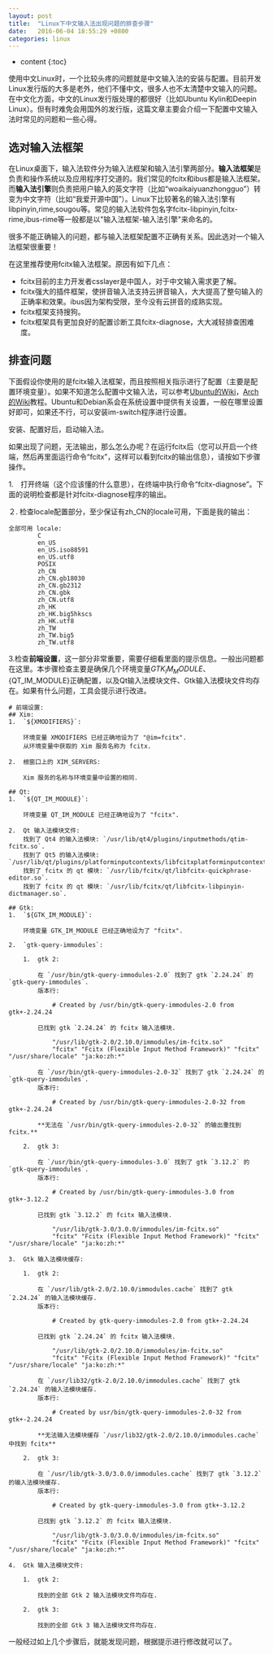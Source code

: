 ```yaml
---
layout: post
title:  "Linux下中文输入法出现问题的排查步骤"
date:   2016-06-04 18:55:29 +0800
categories: linux
---
```


* content
{:toc}

使用中文Linux时，一个比较头疼的问题就是中文输入法的安装与配置。目前开发Linux发行版的大多是老外，他们不懂中文，很多人也不太清楚中文输入的问题。在中文化方面，中文的Linux发行版处理的都很好（比如Ubuntu Kylin和Deepin Linux）。但有时难免会用国外的发行版，这篇文章主要会介绍一下配置中文输入法时常见的问题和一些心得。





## 选对输入法框架
在Linux桌面下，输入法软件分为输入法框架和输入法引擎两部分。**输入法框架**是负责和操作系统以及应用程序打交道的。我们常见的fcitx和ibus都是输入法框架。而**输入法引擎**则负责把用户输入的英文字符（比如“woaikaiyuanzhongguo”）转变为中文字符（比如“我爱开源中国”）。Linux下比较著名的输入法引擎有libpinyin,rime,sougou等。常见的输入法软件包名字fcitx-libpinyin,fcitx-rime,ibus-rime等一般都是以"输入法框架-输入法引擎"来命名的。 

很多不能正确输入的问题，都与输入法框架配置不正确有关系。因此选对一个输入法框架很重要！

在这里推荐使用fcitx输入法框架。原因有如下几点：

* fcitx目前的主力开发者csslayer是中国人，对于中文输入需求更了解。
* fcitx强大的插件框架，使拼音输入法支持云拼音输入，大大提高了整句输入的正确率和效果。ibus因为架构受限，至今没有云拼音的成熟实现。
* fcitx框架支持搜狗。
* fcitx框架具有更加良好的配置诊断工具fcitx-diagnose，大大减轻排查困难度。

## 排查问题

下面假设你使用的是fcitx输入法框架，而且按照相关指示进行了配置（主要是配置环境变量）。如果不知道怎么配置中文输入法，可以参考[Ubuntu的Wiki](http://wiki.ubuntu.org.cn/Fcitx)，[Arch的Wiki](https://wiki.archlinux.org/index.php/Fcitx_%28%E7%AE%80%E4%BD%93%E4%B8%AD%E6%96%87%29)教程。Ubuntu和Debian系会在系统设置中提供有关设置，一般在哪里设置好即可，如果还不行，可以安装im-switch程序进行设置。

安装、配置好后，启动输入法。

如果出现了问题，无法输出，那么怎么办呢？在运行fcitx后（您可以开启一个终端，然后再里面运行命令“fcitx”，这样可以看到fcitx的输出信息），请按如下步骤操作。

1.　打开终端（这个应该懂的什么意思），在终端中执行命令“fcitx-diagnose”。下面的说明检查都是针对fcitx-diagnose程序的输出。

２. 检查locale配置部分，至少保证有zh_CN的locale可用，下面是我的输出：
    
    全部可用 locale:
            C
            en_US
            en_US.iso88591
            en_US.utf8
            POSIX
            zh_CN
            zh_CN.gb18030
            zh_CN.gb2312
            zh_CN.gbk
            zh_CN.utf8
            zh_HK
            zh_HK.big5hkscs
            zh_HK.utf8
            zh_TW
            zh_TW.big5
            zh_TW.utf8
            
3.检查**前端设置**，这一部分非常重要，需要仔细看里面的提示信息。一般出问题都在这里。本步骤检查主要是确保几个环境变量${GTK_IM_MODULE}、${QT_IM_MODULE}正确配置，以及Qt输入法模块文件、Gtk输入法模块文件均存在。如果有什么问题，工具会提示进行改进。


    # 前端设置:
    ## Xim:
    1.  `${XMODIFIERS}`:

        环境变量 XMODIFIERS 已经正确地设为了 "@im=fcitx".
        从环境变量中获取的 Xim 服务名称为 fcitx.

    2.  根窗口上的 XIM_SERVERS:

        Xim 服务的名称与环境变量中设置的相同.

    ## Qt:
    1.  `${QT_IM_MODULE}`:

        环境变量 QT_IM_MODULE 已经正确地设为了 "fcitx".

    2.  Qt 输入法模块文件:
        找到了 Qt4 的输入法模块: `/usr/lib/qt4/plugins/inputmethods/qtim-fcitx.so`.
        找到了 Qt5 的输入法模块: `/usr/lib/qt/plugins/platforminputcontexts/libfcitxplatforminputcontextplugin.so`.
        找到了 fcitx 的 qt 模块: `/usr/lib/fcitx/qt/libfcitx-quickphrase-editor.so`.
        找到了 fcitx 的 qt 模块: `/usr/lib/fcitx/qt/libfcitx-libpinyin-dictmanager.so`.

    ## Gtk:
    1.  `${GTK_IM_MODULE}`:

        环境变量 GTK_IM_MODULE 已经正确地设为了 "fcitx".

    2.  `gtk-query-immodules`:

        1.  gtk 2:

            在 `/usr/bin/gtk-query-immodules-2.0` 找到了 gtk `2.24.24` 的 `gtk-query-immodules`.
            版本行:

                # Created by /usr/bin/gtk-query-immodules-2.0 from gtk+-2.24.24

            已找到 gtk `2.24.24` 的 fcitx 输入法模块.

                "/usr/lib/gtk-2.0/2.10.0/immodules/im-fcitx.so" 
                "fcitx" "Fcitx (Flexible Input Method Framework)" "fcitx" "/usr/share/locale" "ja:ko:zh:*" 

            在 `/usr/bin/gtk-query-immodules-2.0-32` 找到了 gtk `2.24.24` 的 `gtk-query-immodules`.
            版本行:

                # Created by /usr/bin/gtk-query-immodules-2.0-32 from gtk+-2.24.24

            **无法在 `/usr/bin/gtk-query-immodules-2.0-32` 的输出重找到 fcitx.**

        2.  gtk 3:

            在 `/usr/bin/gtk-query-immodules-3.0` 找到了 gtk `3.12.2` 的 `gtk-query-immodules`.
            版本行:

                # Created by /usr/bin/gtk-query-immodules-3.0 from gtk+-3.12.2

            已找到 gtk `3.12.2` 的 fcitx 输入法模块.

                "/usr/lib/gtk-3.0/3.0.0/immodules/im-fcitx.so" 
                "fcitx" "Fcitx (Flexible Input Method Framework)" "fcitx" "/usr/share/locale" "ja:ko:zh:*" 

    3.  Gtk 输入法模块缓存:

        1.  gtk 2:

            在 `/usr/lib/gtk-2.0/2.10.0/immodules.cache` 找到了 gtk `2.24.24` 的输入法模块缓存.
            版本行:

                # Created by gtk-query-immodules-2.0 from gtk+-2.24.24

            已找到 gtk `2.24.24` 的 fcitx 输入法模块.

                "/usr/lib/gtk-2.0/2.10.0/immodules/im-fcitx.so" 
                "fcitx" "Fcitx (Flexible Input Method Framework)" "fcitx" "/usr/share/locale" "ja:ko:zh:*" 

            在 `/usr/lib32/gtk-2.0/2.10.0/immodules.cache` 找到了 gtk `2.24.24` 的输入法模块缓存.
            版本行:

                # Created by usr/bin/gtk-query-immodules-2.0-32 from gtk+-2.24.24

            **无法输入法模块缓存 `/usr/lib32/gtk-2.0/2.10.0/immodules.cache` 中找到 fcitx**

        2.  gtk 3:

            在 `/usr/lib/gtk-3.0/3.0.0/immodules.cache` 找到了 gtk `3.12.2` 的输入法模块缓存.
            版本行:

                # Created by gtk-query-immodules-3.0 from gtk+-3.12.2

            已找到 gtk `3.12.2` 的 fcitx 输入法模块.

                "/usr/lib/gtk-3.0/3.0.0/immodules/im-fcitx.so" 
                "fcitx" "Fcitx (Flexible Input Method Framework)" "fcitx" "/usr/share/locale" "ja:ko:zh:*" 

    4.  Gtk 输入法模块文件:

        1.  gtk 2:

            找到的全部 Gtk 2 输入法模块文件均存在.

        2.  gtk 3:

            找到的全部 Gtk 3 输入法模块文件均存在.

一般经过如上几个步骤后，就能发现问题，根据提示进行修改就可以了。

